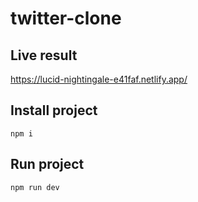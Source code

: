 # twitter-clone

## Live result
https://lucid-nightingale-e41faf.netlify.app/


## Install project

```
npm i
```

## Run project

```
npm run dev
```

